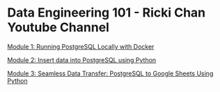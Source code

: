 # Data Engineering 101 - Ricki Chan Youtube Channel

[Module 1: Running PostgreSQL Locally with Docker](https://github.com/rickichann/yt-de101-running-postgres-locally-with-docker)

[Module 2: Insert data into PostgreSQL using Python](https://github.com/rickichann/yt-de101-running-postgres-locally-with-docker)

[Module 3: Seamless Data Transfer: PostgreSQL to Google Sheets Using Python](https://github.com/rickichann/yt-de101-running-postgres-locally-with-docker)
